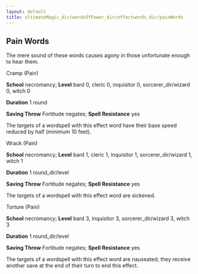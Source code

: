 ```yaml
---
layout: default
title: ultimateMagic_dir/wordsOfPower_dir/effectwords_dir/painWords
---
```

## Pain Words

The mere sound of these words causes agony in those unfortunate enough to hear them.

Cramp (Pain)

**School** necromancy; **Level** bard 0, cleric 0, inquisitor 0, sorcerer_dir/wizard 0, witch 0

**Duration** 1 round

**Saving Throw** Fortitude negates; **Spell Resistance** yes

The targets of a wordspell with this effect word have their base speed reduced by half (minimum 10 feet).

Wrack (Pain)

**School** necromancy; **Level** bard 1, cleric 1, inquisitor 1, sorcerer_dir/wizard 1, witch 1

**Duration** 1 round_dir/level

**Saving Throw** Fortitude negates; **Spell Resistance** yes

The targets of a wordspell with this effect word are sickened.

Torture (Pain)

**School** necromancy; **Level** bard 3, inquisitor 3, sorcerer_dir/wizard 3, witch 3

**Duration** 1 round_dir/level

**Saving Throw** Fortitude negates; **Spell Resistance** yes

The targets of a wordspell with this effect word are nauseated; they receive another save at the end of their turn to end this effect.

